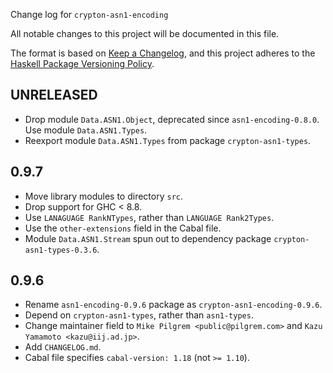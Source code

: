 Change log for `crypton-asn1-encoding`

All notable changes to this project will be documented in this file.

The format is based on [Keep a Changelog](https://keepachangelog.com/en/1.0.0/),
and this project adheres to the
[Haskell Package Versioning Policy](https://pvp.haskell.org/).

## UNRELEASED

* Drop module `Data.ASN1.Object`, deprecated since `asn1-encoding-0.8.0`. Use
  module `Data.ASN1.Types`.
* Reexport module `Data.ASN1.Types` from package `crypton-asn1-types`.

## 0.9.7

* Move library modules to directory `src`.
* Drop support for GHC < 8.8.
* Use `LANAGUAGE RankNTypes`, rather than `LANGUAGE Rank2Types`.
* Use the `other-extensions` field in the Cabal file.
* Module `Data.ASN1.Stream` spun out to dependency package
  `crypton-asn1-types-0.3.6`.

## 0.9.6

* Rename `asn1-encoding-0.9.6` package as `crypton-asn1-encoding-0.9.6`.
* Depend on `crypton-asn1-types`, rather than `asn1-types`.
* Change maintainer field to `Mike Pilgrem <public@pilgrem.com>` and
  `Kazu Yamamoto <kazu@iij.ad.jp>`.
* Add `CHANGELOG.md`.
* Cabal file specifies `cabal-version: 1.18` (not `>= 1.10`).
